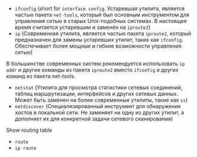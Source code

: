 - `ifconfig` (short for `interface config`. Устаревшая утилита, является частью пакета `net-tools`, который был основным инструментом для управления сетью в старых Unix-подобных системах. В настоящее время считается устаревшим и заменён на `iproute2`)
- `ip` (Современная утилита, является частью пакета `iproute2`, который предназначен для замены устаревших утилит, таких как `ifconfig`. Обеспечивает более мощные и гибкие возможности управления сетью)

В большинстве современных систем рекомендуется использовать `ip addr` и другие команды из пакета `iproute2` вместо `ifconfig` и других команд из пакета net-tools.

- `netstat` (Утилита для просмотра статистики сетевых соединений, таблиц маршрутизации, интерфейсов и других сетевых данных. Может быть заменен на более современные утилиты, такие как `ss`)
- `netdiscover` (Специализированный инструмент для обнаружения хостов в локальной сети. Не заменяет ни одну из других утилит, а дополняет их для конкретной задачи сетевого сканирования)

Show routing table
- `route`
- `ip route`
